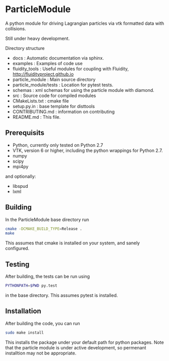 # ParticleModule
A python module for driving Lagrangian particles via vtk formatted data with collisions.

Still under heavy development.

Directory structure

* docs : Automatic documentation via sphinx.
* examples : Examples of code use
* fluidity_tools : Useful modules for coupling with Fluidity, http://fluidityproject.github.io
* particle_module : Main source directory
* particle_module/tests : Location for pytest tests.
* schemas : xml schemas for using the particle module with diamond.
* src : Source code for compiled modules
* CMakeLists.txt : cmake file
* setup.py.in : base template for disttools
* CONTRIBUTING.md : information on contributing
* README.md : This file.

Prerequisits
------------

* Python, currently only tested on Python 2.7
* VTK, version 6 or higher, including the python wrappings for Python 2.7.
* numpy
* scipy
* mpi4py

and optionally:

* libspud
* lxml

Building
--------

In the ParticleModule base directory run

```bash
cmake -DCMAKE_BUILD_TYPE=Release .
make
```

This assumes that cmake is installed on your system, and sanely configured.

Testing
-------

After building, the tests can be run using

```bash
PYTHONPATH=$PWD py.test
```

in the base directory. This assumes pytest is installed.

Installation
------------

After building the code, you can run

```bash
sudo make install
```

This installs the package under your default path for python packages. Note that the particle module is under active development, so permenant installtion may not be appropriate.
